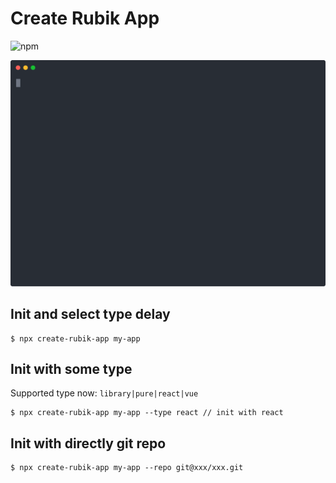 # Create Rubik App 
![npm](https://img.shields.io/npm/v/create-rubik-app?color=sucess)

![demo](assets/demo.svg)
## Init and select type delay
```
$ npx create-rubik-app my-app
```
## Init with some type
Supported type now: `library|pure|react|vue`
```
$ npx create-rubik-app my-app --type react // init with react
```

## Init with directly git repo
```
$ npx create-rubik-app my-app --repo git@xxx/xxx.git
```

